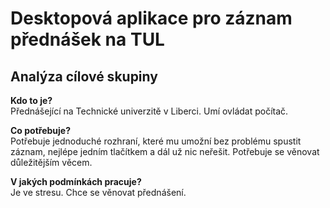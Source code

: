 # Desktopová aplikace pro záznam přednášek na TUL
 
## Analýza cílové skupiny

**Kdo to je?**\
Přednášející na Technické univerzitě v Liberci. Umí ovládat počítač.

**Co potřebuje?**\
Potřebuje jednoduché rozhraní, které mu umožní bez problému spustit záznam, nejlépe jedním tlačítkem a dál už nic neřešit. Potřebuje se věnovat důležitějším věcem.

**V jakých podmínkách pracuje?**\
Je ve stresu. Chce se věnovat přednášení.

